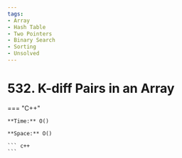 ```yaml
---
tags:
- Array
- Hash Table
- Two Pointers
- Binary Search
- Sorting
- Unsolved
---
```



# 532. K-diff Pairs in an Array

=== "C++"

    **Time:** O()

    **Space:** O()

    ``` c++
    ```